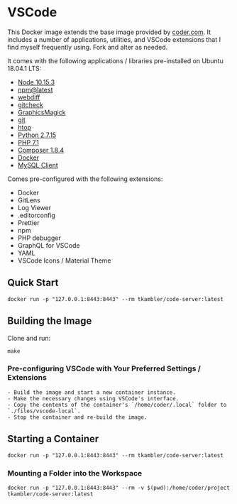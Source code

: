 # VSCode

This Docker image extends the base image provided by [coder.com](https://coder.com/). It includes a number of applications, utilities, and VSCode extensions that I find myself frequently using. Fork and alter as needed.

It comes with the following applications / libraries pre-installed on Ubuntu 18.04.1 LTS:

- [Node 10.15.3](https://nodejs.org/en/)
- [npm@latest](https://www.npmjs.com)
- [webdiff](https://github.com/danvk/webdiff)
- [gitcheck](https://github.com/badele/gitcheck)
- [GraphicsMagick](http://www.graphicsmagick.org/)
- [git](https://git-scm.com)
- [htop](https://hisham.hm/htop/)
- [Python 2.7.15](https://www.python.org)
- [PHP 7.1](https://www.php.net)
- [Composer 1.8.4](https://getcomposer.org)
- [Docker](https://www.docker.com)
- [MySQL Client](https://www.mysql.com)

Comes pre-configured with the following extensions:

  - Docker
  - GitLens
  - Log Viewer
  - .editorconfig
  - Prettier
  - npm
  - PHP debugger
  - GraphQL for VSCode
  - YAML
  - VSCode Icons / Material Theme

## Quick Start

    docker run -p "127.0.0.1:8443:8443" --rm tkambler/code-server:latest

## Building the Image

Clone and run:

    make

### Pre-configuring VSCode with Your Preferred Settings / Extensions

    - Build the image and start a new container instance.
    - Make the necessary changes using VSCode's interface.
    - Copy the contents of the container's `/home/coder/.local` folder to `./files/vscode-local`.
    - Stop the container and re-build the image.

## Starting a Container

    docker run -p "127.0.0.1:8443:8443" --rm tkambler/code-server:latest

### Mounting a Folder into the Workspace

    docker run -p "127.0.0.1:8443:8443" --rm -v $(pwd):/home/coder/project tkambler/code-server:latest
